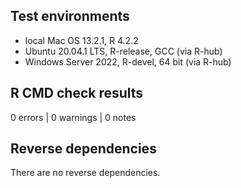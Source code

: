 ## Test environments
* local Mac OS 13.2.1, R 4.2.2
* Ubuntu 20.04.1 LTS, R-release, GCC (via R-hub)
* Windows Server 2022, R-devel, 64 bit (via R-hub)

## R CMD check results

0 errors | 0 warnings | 0 notes

## Reverse dependencies

There are no reverse dependencies.
